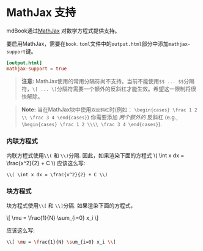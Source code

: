 # MathJax 支持

mdBook通过[MathJax](https://www.mathjax.org/) 对数学方程式提供支持。

要启用MathJax，需要在`book.toml`文件中的`output.html`部分中添加`mathjax-support`键。

```toml
[output.html]
mathjax-support = true
```

>**注意:** MathJax使用的常用分隔符尚不支持。当前不能使用`$$ ... $$`分隔符，`\[ ... \]`分隔符需要一个额外的反斜杠才能生效。希望这一限制将很快解除。

>**Note:** 当在MathJax块中使用`双反斜杠`时(例如：
 `\begin{cases} \frac 1 2 \\ \frac 3 4 \end{cases}`) 你需要添加 _两个额外的_ 反斜杠 (e.g., `\begin{cases} \frac 1 2 \\\\ \frac 3 4 \end{cases}`).


### 内联方程式

内联方程式使用`\\(` 和 `\\)`分隔. 因此，如果渲染下面的方程式 \\( \int x dx = \frac{x^2}{2} + C \\) 应该这么写:
```
\\( \int x dx = \frac{x^2}{2} + C \\)
```

### 块方程式

块方程式使用`\\[` 和 `\\]`分隔. 如果渲染下面的方程式，

\\[ \mu = \frac{1}{N} \sum_{i=0} x_i \\]


应该这么写:

```bash
\\[ \mu = \frac{1}{N} \sum_{i=0} x_i \\]
```
